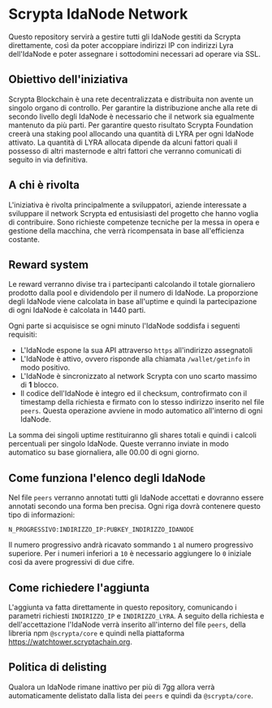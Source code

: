 # Scrypta IdaNode Network

Questo repository servirà a gestire tutti gli IdaNode gestiti da Scrypta direttamente, così da poter accoppiare indirizzi IP con indirizzi Lyra dell'IdaNode e poter assegnare i sottodomini necessari ad operare via SSL.

## Obiettivo dell'iniziativa

Scrypta Blockchain è una rete decentralizzata e distribuita non avente un singolo organo di controllo. Per garantire la distribuzione anche alla rete di secondo livello degli IdaNode è necessario che il network sia egualmente mantenuto da più parti. Per garantire questo risultato Scrypta Foundation creerà una staking pool allocando una quantità di LYRA per ogni IdaNode attivato. La quantità di LYRA allocata dipende da alcuni fattori quali il possesso di altri masternode e altri fattori che verranno comunicati di seguito in via definitiva.

## A chi è rivolta

L'iniziativa è rivolta principalmente a sviluppatori, aziende interessate a sviluppare il network Scrypta ed entusisiasti del progetto che hanno voglia di contribuire. Sono richieste competenze tecniche per la messa in opera e gestione della macchina, che verrà ricompensata in base all'efficienza costante.

## Reward system

Le reward verranno divise tra i partecipanti calcolando il totale giornaliero prodotto dalla pool e dividendolo per il numero di IdaNode. La proporzione degli IdaNode viene calcolata in base all'uptime e quindi la partecipazione di ogni IdaNode è calcolata in 1440 parti.

Ogni parte si acquisisce se ogni minuto l'IdaNode soddisfa i seguenti requisiti:

- L'IdaNode espone la sua API attraverso `https` all'indirizzo assegnatoli
- L'IdaNode è attivo, ovvero risponde alla chiamata `/wallet/getinfo` in modo positivo.
- L'IdaNode è sincronizzato al network Scrypta con uno scarto massimo di **1** blocco.
- Il codice dell'IdaNode è integro ed il checksum, controfirmato con il timestamp della richiesta e firmato con lo stesso indirizzo inserito nel file `peers`. Questa operazione avviene in modo automatico all'interno di ogni IdaNode.

La somma dei singoli uptime restituiranno gli shares totali e quindi i calcoli percentuali per singolo IdaNode. Queste verranno inviate in modo automatico su base giornaliera, alle 00.00 di ogni giorno.

## Come funziona l'elenco degli IdaNode

Nel file `peers` verranno annotati tutti gli IdaNode accettati e dovranno essere annotati secondo una forma ben precisa. Ogni riga dovrà contenere questo tipo di informazioni:

```
N_PROGRESSIVO:INDIRIZZO_IP:PUBKEY_INDIRIZZO_IDANODE
```

Il numero progressivo andrà ricavato sommando `1` al numero progressivo superiore. Per i numeri inferiori a `10` è necessario aggiungere lo `0` iniziale così da avere progressivi di due cifre.

## Come richiedere l'aggiunta

L'aggiunta va fatta direttamente in questo repository, comunicando i parametri richiesti `INDIRIZZO_IP` e `INDIRIZZO_LYRA`. A seguito della richiesta e dell'accettazione l'IdaNode verrà inserito all'interno del file `peers`, della libreria npm `@scrypta/core` e quindi nella piattaforma https://watchtower.scryptachain.org.

## Politica di delisting

Qualora un IdaNode rimane inattivo per più di 7gg allora verrà automaticamente delistato dalla lista dei `peers` e quindi da `@scrypta/core`.